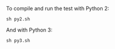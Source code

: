 To compile and run the test with Python 2:

~~~
sh py2.sh
~~~

And with Python 3:

~~~
sh py3.sh
~~~